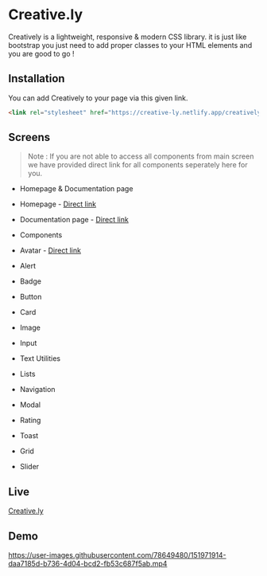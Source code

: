 # Creative.ly

Creatively is a lightweight, responsive & modern CSS library. it is just like bootstrap you just need to add proper classes to your HTML elements and you are good to go ! 

## Installation

You can add Creatively to your page via this given link.

```html
<link rel="stylesheet" href="https://creative-ly.netlify.app/creatively.css">
```

## Screens

> Note : If you are not able to access all components from main screen we have provided direct link for all components seperately here for you.


- Homepage & Documentation page
 - Homepage - [Direct link](https://creative-ly.netlify.app/)
 - Documentation page - [Direct link](https://creative-ly.netlify.app/documentation.html)

- Components
 - Avatar - [Direct link](https://creative-ly.netlify.app/documentation.html#Avatar)
 - Alert
 - Badge
 - Button
 - Card
 - Image
 - Input
 - Text Utilities
 - Lists
 - Navigation
 - Modal
 - Rating
 - Toast
 - Grid
 - Slider

## Live
[Creative.ly](https://creative-ly.netlify.app/)

## Demo
https://user-images.githubusercontent.com/78649480/151971914-daa7185d-b736-4d04-bcd2-fb53c687f5ab.mp4

